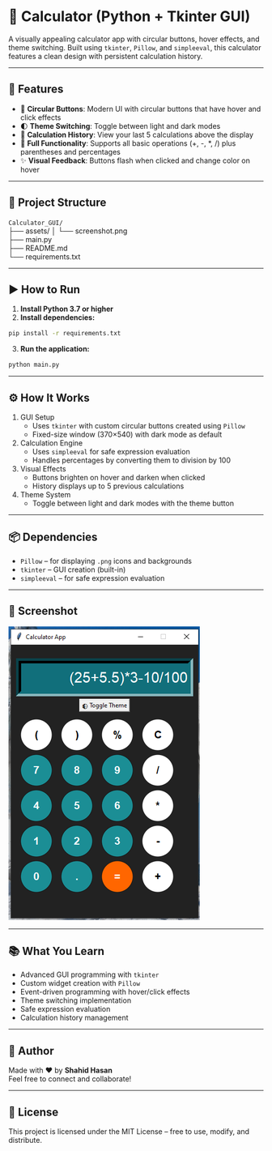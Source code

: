 # 🧮 Calculator (Python + Tkinter GUI)

A visually appealing calculator app with circular buttons, hover effects, and theme switching. Built using `tkinter`, `Pillow`, and `simpleeval`, this calculator features a clean design with persistent calculation history.

---

## 📌 Features

- 🔘 **Circular Buttons**: Modern UI with circular buttons that have hover and click effects
- 🌓 **Theme Switching**: Toggle between light and dark modes
- 📜 **Calculation History**: View your last 5 calculations above the display
- 🔢 **Full Functionality**: Supports all basic operations (+, -, *, /) plus parentheses and percentages
- ✨ **Visual Feedback**: Buttons flash when clicked and change color on hover

---

## 📂 Project Structure

`Calculator_GUI/`  
├── assets/
│   └── screenshot.png  
├── main.py  
├── README.md    
└── requirements.txt

---

## ▶️ How to Run

1. **Install Python 3.7 or higher**
2. **Install dependencies:**

```bash
pip install -r requirements.txt
```
3. **Run the application:**

```bash
python main.py
```

---

## ⚙️ How It Works

1. GUI Setup
    - Uses `tkinter` with custom circular buttons created using `Pillow`
    - Fixed-size window (370×540) with dark mode as default
2. Calculation Engine
    - Uses `simpleeval` for safe expression evaluation
    - Handles percentages by converting them to division by 100
3. Visual Effects
    - Buttons brighten on hover and darken when clicked
    - History displays up to 5 previous calculations
4. Theme System
    - Toggle between light and dark modes with the theme button

---

## 📦 Dependencies

- `Pillow` – for displaying `.png` icons and backgrounds
- `tkinter` – GUI creation (built-in)
- `simpleeval` – for safe expression evaluation

---

## 📸 Screenshot

![Calculator_GUI](assets/screenshot.png)

---

## 📚 What You Learn

- Advanced GUI programming with `tkinter`
- Custom widget creation with `Pillow`
- Event-driven programming with hover/click effects
- Theme switching implementation
- Safe expression evaluation
- Calculation history management
---

## 👤 Author

Made with ❤️ by **Shahid Hasan**  
Feel free to connect and collaborate!

---

## 📄 License

This project is licensed under the MIT License – free to use, modify, and distribute.